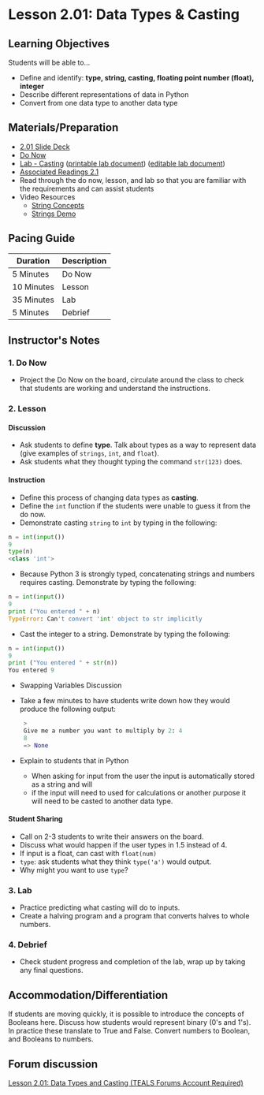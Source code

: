 # Lesson 2.01: Data Types & Casting

## Learning Objectives

Students will be able to...

* Define and identify: **type, string, casting, floating point number (float), integer**
* Describe different representations of data in Python
* Convert from one data type to another data type

## Materials/Preparation

* [2.01 Slide Deck](https://github.com/TEALSK12/2nd-semester-introduction-to-computer-science/raw/master/units/2_unit/slidedecks/Intro%20Python%202.01%20TEALS.pptx)
* [Do Now][]
* [Lab - Casting][] ([printable lab document][]) ([editable lab document][])
* [Associated Readings 2.1](https://tealsk12.github.io/2nd-semester-introduction-to-computer-science/readings.md#associatedreadings/2.1)
* Read through the do now, lesson, and lab so that you are familiar with the requirements and can assist students
* Video Resources
  * [String Concepts](https://youtu.be/tSebLz1hNpA)
  * [Strings Demo](https://youtu.be/zv3cVJHCqXA)

## Pacing Guide

| **Duration**   | **Description** |
| ---------- | ----------- |
| 5 Minutes  | Do Now      |
| 10 Minutes | Lesson      |
| 35 Minutes | Lab         |
| 5 Minutes | Debrief  |

## Instructor's Notes

### 1. Do Now

* Project the Do Now on the board, circulate around the class to check that students are working and understand the instructions.

### 2. Lesson

#### Discussion

* Ask students to define **type**. Talk about types as a way to represent data (give examples of `strings`, `int`, and `float`).
* Ask students what they thought typing the command `str(123)` does.

#### Instruction

* Define this process of changing data types as **casting**.
* Define the `int` function if the students were unable to guess it from the do now.
* Demonstrate casting `string` to `int` by typing in the following:

```python
n = int(input())
9
type(n)
<class 'int'>
```

* Because Python 3 is strongly typed, concatenating strings and numbers requires casting.  Demonstrate by typing the following:

```python
n = int(input())
9
print ("You entered " + n)
TypeError: Can't convert 'int' object to str implicitly
```

* Cast the integer to a string. Demonstrate by typing the following:

```python
n = int(input())
9
print ("You entered " + str(n))
You entered 9
```

* Swapping Variables Discussion

* Take a few minutes to have students write down how they would produce the following output:

   ```python
    >
    Give me a number you want to multiply by 2: 4
    8
    => None
    ```

* Explain to students that in Python
  * When asking for input from the user the input is automatically stored as a string and will
  * if the input will need to used for calculations or another purpose it will need to be casted to another data type.

#### Student Sharing

* Call on 2-3 students to write their answers on the board.
* Discuss what would happen if the user types in 1.5 instead of 4.
* If input is a float, can cast with `float(num)`
* `type`: ask students what they think `type('a')` would output.  
* Why might you want to use `type`?

### 3. Lab

* Practice predicting what casting will do to inputs.
* Create a halving program and a program that converts halves to whole numbers.

### 4. Debrief

* Check student progress and completion of the lab, wrap up by taking any final questions.

## Accommodation/Differentiation

If students are moving quickly, it is possible to introduce the concepts of Booleans here. Discuss how students would represent binary (0's and 1's). In practice these translate to True and False. Convert numbers to Boolean, and Booleans to numbers.

## Forum discussion

[Lesson 2.01: Data Types and Casting (TEALS Forums Account Required)](https://forums.tealsk12.org/c/2nd-semester-unit-2/lesson-2-01-data-types-casting)
  
[Do Now]:do_now.md
[Lab - Casting]:lab.md

[printable lab document]: https://github.com/TEALSK12/2nd-semester-introduction-to-computer-science/raw/master/units/2_unit/01_lesson/lab.pdf
[editable lab document]: https://github.com/TEALSK12/2nd-semester-introduction-to-computer-science/raw/master/units/2_unit/01_lesson/lab.docx
